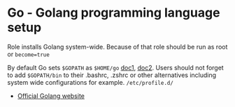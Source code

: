 # Go - Golang programming language setup

Role installs Golang system-wide.
Because of that role should be run as root or `become=true`

By default Go sets `$GOPATH` as `$HOME/go` [doc1](https://go.dev/wiki/GOPATH), [doc2](https://go.dev/wiki/SettingGOPATH).
Users should not forget to add `$GOPATH/bin` to their .bashrc, .zshrc or other alternatives including system wide configurations for example. `/etc/profile.d/`

- [Official Golang website](https://go.dev)
